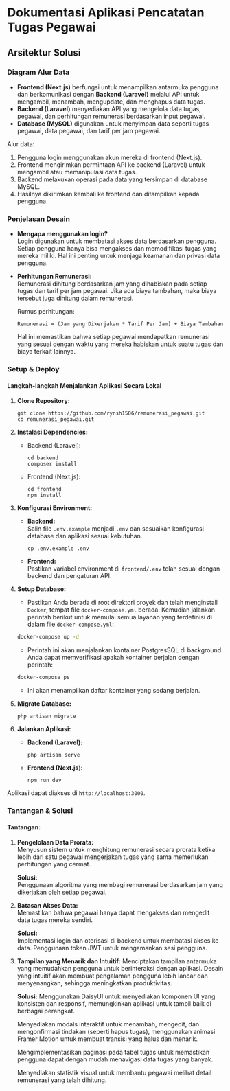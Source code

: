 

# Dokumentasi Aplikasi Pencatatan Tugas Pegawai

## Arsitektur Solusi

### Diagram Alur Data
- **Frontend (Next.js)** berfungsi untuk menampilkan antarmuka pengguna dan berkomunikasi dengan **Backend (Laravel)** melalui API untuk mengambil, menambah, mengupdate, dan menghapus data tugas.
- **Backend (Laravel)** menyediakan API yang mengelola data tugas, pegawai, dan perhitungan remunerasi berdasarkan input pegawai.
- **Database (MySQL)** digunakan untuk menyimpan data seperti tugas pegawai, data pegawai, dan tarif per jam pegawai.

Alur data:
1. Pengguna login menggunakan akun mereka di frontend (Next.js).
2. Frontend mengirimkan permintaan API ke backend (Laravel) untuk mengambil atau memanipulasi data tugas.
3. Backend melakukan operasi pada data yang tersimpan di database MySQL.
4. Hasilnya dikirimkan kembali ke frontend dan ditampilkan kepada pengguna.

### Penjelasan Desain

- **Mengapa menggunakan login?**  
  Login digunakan untuk membatasi akses data berdasarkan pengguna. Setiap pengguna hanya bisa mengakses dan memodifikasi tugas yang mereka miliki. Hal ini penting untuk menjaga keamanan dan privasi data pengguna.
  
- **Perhitungan Remunerasi:**  
  Remunerasi dihitung berdasarkan jam yang dihabiskan pada setiap tugas dan tarif per jam pegawai. Jika ada biaya tambahan, maka biaya tersebut juga dihitung dalam remunerasi.
  
  Rumus perhitungan:
  ```
  Remunerasi = (Jam yang Dikerjakan * Tarif Per Jam) + Biaya Tambahan
  ```

  Hal ini memastikan bahwa setiap pegawai mendapatkan remunerasi yang sesuai dengan waktu yang mereka habiskan untuk suatu tugas dan biaya terkait lainnya.

### Setup & Deploy

#### Langkah-langkah Menjalankan Aplikasi Secara Lokal

1. **Clone Repository:**
   ```
   git clone https://github.com/rynsh1506/remunerasi_pegawai.git
   cd remunerasi_pegawai.git
   ```
   
2. **Instalasi Dependencies:**
   - Backend (Laravel):
     ```
     cd backend
     composer install
     ```
   - Frontend (Next.js):
     ```
     cd frontend
     npm install
     ```

3. **Konfigurasi Environment:**
   - **Backend:**  
     Salin file `.env.example` menjadi `.env` dan sesuaikan konfigurasi database dan aplikasi sesuai kebutuhan.
     ```
     cp .env.example .env
     ```
   - **Frontend:**  
     Pastikan variabel environment di `frontend/.env` telah sesuai dengan backend dan pengaturan API.


4. **Setup Database:**
   - Pastikan Anda berada di root direktori proyek dan telah menginstall `Docker`, tempat file `docker-compose.yml` berada. Kemudian jalankan perintah berikut untuk memulai semua layanan yang terdefinisi di dalam file `docker-compose.yml`:

   ```bash
   docker-compose up -d
   ```
   - Perintah ini akan menjalankan kontainer PostgresSQL di background. Anda dapat memverifikasi apakah kontainer berjalan dengan perintah:

   ```bash
   docker-compose ps
   ```
   - Ini akan menampilkan daftar kontainer yang sedang berjalan.
  
5. **Migrate Database:**
   ```
   php artisan migrate
   ```

6. **Jalankan Aplikasi:**
   - **Backend (Laravel):**
     ```
     php artisan serve
     ```
   - **Frontend (Next.js):**
     ```
     npm run dev
     ```

Aplikasi dapat diakses di `http://localhost:3000`.

### Tantangan & Solusi

#### Tantangan:
1. **Pengelolaan Data Prorata:**  
   Menyusun sistem untuk menghitung remunerasi secara prorata ketika lebih dari satu pegawai mengerjakan tugas yang sama memerlukan perhitungan yang cermat.
   
   **Solusi:**  
   Penggunaan algoritma yang membagi remunerasi berdasarkan jam yang dikerjakan oleh setiap pegawai.

2. **Batasan Akses Data:**  
   Memastikan bahwa pegawai hanya dapat mengakses dan mengedit data tugas mereka sendiri.
   
   **Solusi:**  
   Implementasi login dan otorisasi di backend untuk membatasi akses ke data. Penggunaan token JWT untuk mengamankan sesi pengguna.

3. **Tampilan yang Menarik dan Intuitif:**
   Menciptakan tampilan antarmuka yang memudahkan pengguna untuk berinteraksi dengan aplikasi. Desain yang intuitif akan membuat pengalaman pengguna lebih lancar dan menyenangkan, sehingga meningkatkan produktivitas.
   
   **Solusi:**
    Menggunakan DaisyUI untuk menyediakan komponen UI yang konsisten dan responsif, memungkinkan aplikasi untuk tampil baik di berbagai perangkat.
    
    Menyediakan modals interaktif untuk menambah, mengedit, dan mengonfirmasi tindakan (seperti hapus tugas), menggunakan animasi Framer Motion untuk membuat transisi yang halus dan menarik.
    
    Mengimplementasikan paginasi pada tabel tugas untuk memastikan pengguna dapat dengan mudah menavigasi data tugas yang banyak.
    
    Menyediakan statistik visual untuk membantu pegawai melihat detail remunerasi yang telah dihitung.
